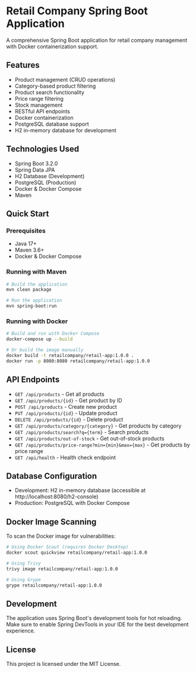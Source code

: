 # Retail Company Spring Boot Application

A comprehensive Spring Boot application for retail company management with Docker containerization support.

## Features

- Product management (CRUD operations)
- Category-based product filtering
- Product search functionality
- Price range filtering
- Stock management
- RESTful API endpoints
- Docker containerization
- PostgreSQL database support
- H2 in-memory database for development

## Technologies Used

- Spring Boot 3.2.0
- Spring Data JPA
- H2 Database (Development)
- PostgreSQL (Production)
- Docker & Docker Compose
- Maven

## Quick Start

### Prerequisites

- Java 17+
- Maven 3.6+
- Docker & Docker Compose

### Running with Maven

```bash
# Build the application
mvn clean package

# Run the application
mvn spring-boot:run
```

### Running with Docker

```bash
# Build and run with Docker Compose
docker-compose up --build

# Or build the image manually
docker build -t retailcompany/retail-app:1.0.0 .
docker run -p 8080:8080 retailcompany/retail-app:1.0.0
```

## API Endpoints

- `GET /api/products` - Get all products
- `GET /api/products/{id}` - Get product by ID
- `POST /api/products` - Create new product
- `PUT /api/products/{id}` - Update product
- `DELETE /api/products/{id}` - Delete product
- `GET /api/products/category/{category}` - Get products by category
- `GET /api/products/search?q={term}` - Search products
- `GET /api/products/out-of-stock` - Get out-of-stock products
- `GET /api/products/price-range?min={min}&max={max}` - Get products by price range
- `GET /api/health` - Health check endpoint

## Database Configuration

- Development: H2 in-memory database (accessible at http://localhost:8080/h2-console)
- Production: PostgreSQL with Docker Compose

## Docker Image Scanning

To scan the Docker image for vulnerabilities:

```bash
# Using Docker Scout (requires Docker Desktop)
docker scout quickview retailcompany/retail-app:1.0.0

# Using Trivy
trivy image retailcompany/retail-app:1.0.0

# Using Grype
grype retailcompany/retail-app:1.0.0
```

## Development

The application uses Spring Boot's development tools for hot reloading. Make sure to enable Spring DevTools in your IDE for the best development experience.

## License

This project is licensed under the MIT License.
